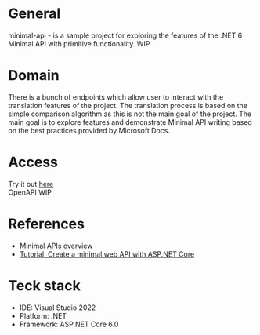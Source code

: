 # General
minimal-api - is a sample project for exploring the features of the .NET 6 Minimal API with primitive functionality. WIP

# Domain
There is a bunch of endpoints which allow user to interact with the translation features of the project. The translation process is based on the simple comparison algorithm as this is not the main goal of the project. The main goal is to explore features and demonstrate Minimal API writing based on the best practices provided by Microsoft Docs.

# Access
Try it out [here](https://minimal-api.azurewebsites.net)  
OpenAPI WIP

# References
- [Minimal APIs overview](https://learn.microsoft.com/en-us/aspnet/core/fundamentals/minimal-apis?view=aspnetcore-6.0)
- [Tutorial: Create a minimal web API with ASP.NET Core](https://learn.microsoft.com/en-us/aspnet/core/tutorials/min-web-api?view=aspnetcore-6.0&tabs=visual-studio)

# Teck stack
- IDE: Visual Studio 2022
- Platform: .NET
- Framework: ASP.NET Core 6.0
